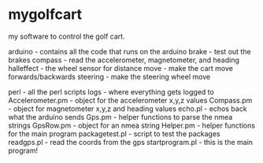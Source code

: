 mygolfcart
==========

my software to control the golf cart.


arduino - contains all the code that runs on the arduino
     brake - test out the brakes
     compass - read the accelerometer, magnetometer, and heading
     halleffect - the wheel sensor for distance
     move - make the cart move forwards/backwards
     steering - make the steering wheel move
     
perl - all the perl scripts
     logs - where everything gets logged to
     Accelerometer.pm - object for the accelerometer x,y,z values
     Compass.pm - object for magnetometer x,y,z and heading values
     echo.pl - echos back what the arduino sends
     Gps.pm - helper functions to parse the nmea strings
     GpsRow.pm - object for an nmea string
     Helper.pm - helper functions for the main program
     packagetest.pl - script to test the packages
     readgps.pl - read the coords from the gps
     startprogram.pl - this is the main program!